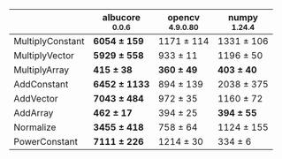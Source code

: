 |                |albucore<br><small>0.0.6</small>|opencv<br><small>4.9.0.80</small>|numpy<br><small>1.24.4</small>|
|----------------|--------------------------------|---------------------------------|------------------------------|
|MultiplyConstant|**6054 ± 159**                  |1171 ± 114                       |1331 ± 106                    |
|MultiplyVector  |**5929 ± 558**                  |933 ± 11                         |1196 ± 50                     |
|MultiplyArray   |**415 ± 38**                    |**360 ± 49**                     |**403 ± 40**                  |
|AddConstant     |**6452 ± 1133**                 |894 ± 139                        |2038 ± 375                    |
|AddVector       |**7043 ± 484**                  |972 ± 35                         |1160 ± 72                     |
|AddArray        |**462 ± 17**                    |394 ± 25                         |**394 ± 55**                  |
|Normalize       |**3455 ± 418**                  |758 ± 64                         |1124 ± 155                    |
|PowerConstant   |**7111 ± 226**                  |1214 ± 30                        |334 ± 6                       |
